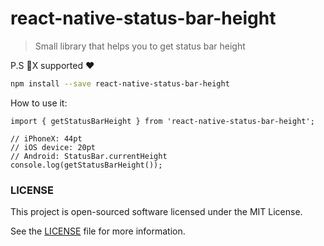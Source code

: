 # react-native-status-bar-height

> Small library that helps you to get status bar height

P.S :iphone:X supported :heart:

```bash
npm install --save react-native-status-bar-height
```

How to use it:

```
import { getStatusBarHeight } from 'react-native-status-bar-height';

// iPhoneX: 44pt
// iOS device: 20pt
// Android: StatusBar.currentHeight
console.log(getStatusBarHeight());
```

### LICENSE

This project is open-sourced software licensed under the MIT License.

See the [LICENSE](LICENSE) file for more information.
